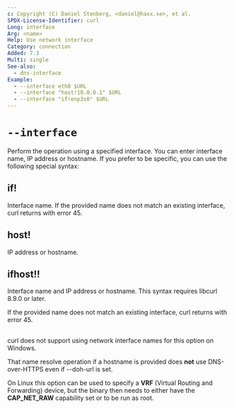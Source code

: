 ```yaml
---
c: Copyright (C) Daniel Stenberg, <daniel@haxx.se>, et al.
SPDX-License-Identifier: curl
Long: interface
Arg: <name>
Help: Use network interface
Category: connection
Added: 7.3
Multi: single
See-also:
  - dns-interface
Example:
  - --interface eth0 $URL
  - --interface "host!10.0.0.1" $URL
  - --interface "if!enp3s0" $URL
---
```


# `--interface`

Perform the operation using a specified interface. You can enter interface
name, IP address or hostname. If you prefer to be specific, you can use the
following special syntax:

## if!<name>

Interface name. If the provided name does not match an existing interface,
curl returns with error 45.

## host!<name>

IP address or hostname.

## ifhost!<interface>!<host>

Interface name and IP address or hostname. This syntax requires libcurl 8.9.0
or later.

If the provided name does not match an existing interface, curl returns with
error 45.

##

curl does not support using network interface names for this option on
Windows.

That name resolve operation if a hostname is provided does **not** use
DNS-over-HTTPS even if --doh-url is set.

On Linux this option can be used to specify a **VRF** (Virtual Routing and
Forwarding) device, but the binary then needs to either have the
**CAP_NET_RAW** capability set or to be run as root.

